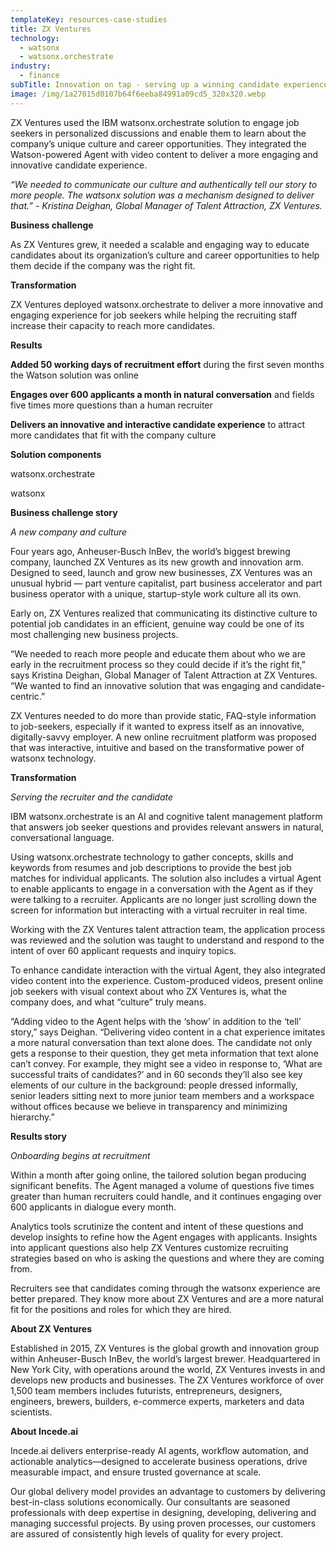 ```yaml
---
templateKey: resources-case-studies
title: ZX Ventures
technology:
  - watsonx
  - watsonx.orchestrate
industry:
  - finance
subTitle: Innovation on tap - serving up a winning candidate experience
image: /img/1a27015d0107b64f6eeba84991a09cd5_320x320.webp
---
```

ZX Ventures used the IBM watsonx.orchestrate solution to engage job seekers in personalized discussions and enable them to learn about the company’s unique culture and career opportunities. They integrated the Watson-powered Agent with video content to deliver a more engaging and innovative candidate experience.

*“We needed to communicate our culture and authentically tell our story to more people. The watsonx solution was a mechanism designed to deliver that.” - Kristina Deighan, Global Manager of Talent Attraction, ZX Ventures.*

**Business challenge**

As ZX Ventures grew, it needed a scalable and engaging way to educate candidates about its organization’s culture and career opportunities to help them decide if the company was the right fit.

**Transformation**

ZX Ventures deployed watsonx.orchestrate to deliver a more innovative and engaging experience for job seekers while helping the recruiting staff increase their capacity to reach more candidates.

**Results**

**Added 50 working days of recruitment effort** during the first seven months the Watson solution was online

**Engages over 600 applicants a month in natural conversation** and fields five times more questions than a human recruiter

**Delivers an innovative and interactive candidate experience** to attract more candidates that fit with the company culture

**Solution components**

watsonx.orchestrate

watsonx

**Business challenge story**

*A new company and culture*

Four years ago, Anheuser-Busch InBev, the world’s biggest brewing company, launched ZX Ventures as its new growth and innovation arm. Designed to seed, launch and grow new businesses, ZX Ventures was an unusual hybrid — part venture capitalist, part business accelerator and part business operator with a unique, startup-style work culture all its own.

Early on, ZX Ventures realized that communicating its distinctive culture to potential job candidates in an efficient, genuine way could be one of its most challenging new business projects.

“We needed to reach more people and educate them about who we are early in the recruitment process so they could decide if it’s the right fit,” says Kristina Deighan, Global Manager of Talent Attraction at ZX Ventures. “We wanted to find an innovative solution that was engaging and candidate-centric.”

ZX Ventures needed to do more than provide static, FAQ-style information to job-seekers, especially if it wanted to express itself as an innovative, digitally-savvy employer. A new online recruitment platform was proposed that was interactive, intuitive and based on the transformative power of watsonx technology.

**Transformation**

*Serving the recruiter and the candidate*

IBM watsonx.orchestrate is an AI and cognitive talent management platform that answers job seeker questions and provides relevant answers in natural, conversational language.

Using watsonx.orchestrate technology to gather concepts, skills and keywords from resumes and job descriptions to provide the best job matches for individual applicants. The solution also includes a virtual Agent to enable applicants to engage in a conversation with the Agent as if they were talking to a recruiter. Applicants are no longer just scrolling down the screen for information but interacting with a virtual recruiter in real time.

Working with the ZX Ventures talent attraction team, the application process was reviewed and the solution was taught to understand and respond to the intent of over 60 applicant requests and inquiry topics.

To enhance candidate interaction with the virtual Agent, they also integrated video content into the experience. Custom-produced videos, present online job seekers with visual context about who ZX Ventures is, what the company does, and what “culture” truly means.

“Adding video to the Agent helps with the ‘show’ in addition to the ‘tell’ story,” says Deighan. “Delivering video content in a chat experience imitates a more natural conversation than text alone does. The candidate not only gets a response to their question, they get meta information that text alone can’t convey. For example, they might see a video in response to, ‘What are successful traits of candidates?’ and in 60 seconds they’ll also see key elements of our culture in the background: people dressed informally, senior leaders sitting next to more junior team members and a workspace without offices because we believe in transparency and minimizing hierarchy.”

**Results story**

*Onboarding begins at recruitment*

Within a month after going online, the tailored solution began producing significant benefits. The Agent managed a volume of questions five times greater than human recruiters could handle, and it continues engaging over 600 applicants in dialogue every month.

Analytics tools scrutinize the content and intent of these questions and develop insights to refine how the Agent engages with applicants. Insights into applicant questions also help ZX Ventures customize recruiting strategies based on who is asking the questions and where they are coming from.

Recruiters see that candidates coming through the watsonx experience are better prepared. They know more about ZX Ventures and are a more natural fit for the positions and roles for which they are hired.

**About ZX Ventures**

Established in 2015, ZX Ventures is the global growth and innovation group within Anheuser-Busch InBev, the world’s largest brewer. Headquartered in New York City, with operations around the world, ZX Ventures invests in and develops new products and businesses. The ZX Ventures workforce of over 1,500 team members includes futurists, entrepreneurs, designers, engineers, brewers, builders, e-commerce experts, marketers and data scientists.

**About Incede.ai**

Incede.ai delivers enterprise-ready AI agents, workflow automation, and actionable analytics—designed to accelerate business operations, drive measurable impact, and ensure trusted governance at scale. 

Our global delivery model provides an advantage to customers by delivering best-in-class solutions economically. Our consultants are seasoned professionals with deep expertise in designing, developing, delivering and managing successful projects. By using proven processes, our customers are assured of consistently high levels of quality for every project.
